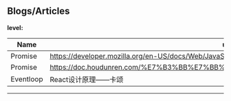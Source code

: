 ## Blogs/Articles

**level:**

| Name      | url                                                                                      | level | output                                                  |
| --------- | ---------------------------------------------------------------------------------------- | ----- | ------------------------------------------------------- |
| Promise   | https://developer.mozilla.org/en-US/docs/Web/JavaScript/Reference/Global_Objects/Promise | Good  | http://www.zhuim.fun/blog/Post/JavaScript/Async/Promise |
| Promise   | https://doc.houdunren.com/%E7%B3%BB%E7%BB%9F%E8%AF%BE%E7%A8%8B/js/15%20Promise.html      | Good  | http://www.zhuim.fun/blog/Post/JavaScript/Async/Promise |
| Eventloop | React设计原理——卡颂                                                                      | Good  | http://www.zhuim.fun/blog/Post/JavaScript/Async/Promise |

---
